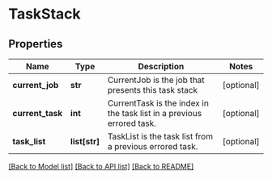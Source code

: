 # TaskStack

## Properties
Name | Type | Description | Notes
------------ | ------------- | ------------- | -------------
**current_job** | **str** | CurrentJob is the job that presents this task stack | [optional] 
**current_task** | **int** | CurrentTask is the index in the task list in a previous errored task. | [optional] 
**task_list** | **list[str]** | TaskList is the task list from a previous errored task. | [optional] 

[[Back to Model list]](../README.md#documentation-for-models) [[Back to API list]](../README.md#documentation-for-api-endpoints) [[Back to README]](../README.md)


